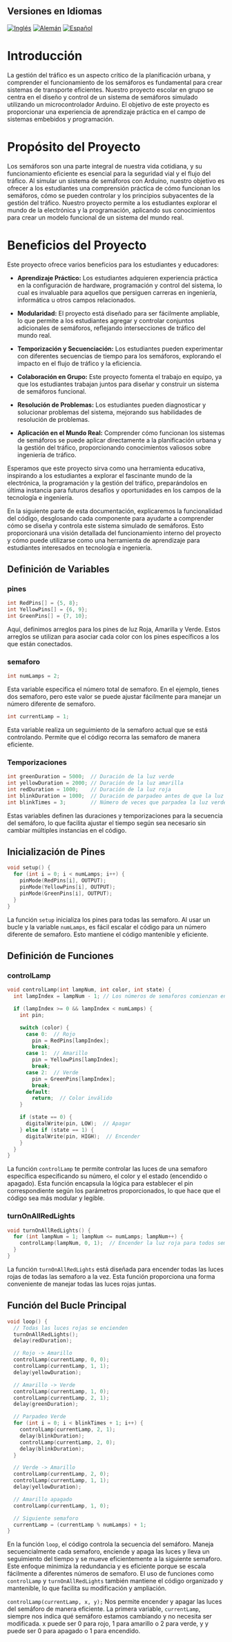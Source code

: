 ## Versiones en Idiomas
[![Inglés](https://img.shields.io/badge/Inglés-English-blue)](readme.md)
[![Alemán](https://img.shields.io/badge/Alemán-German-blue)](readme_de.md)
[![Español](https://img.shields.io/badge/Español-Spanish-blue)](readme_es.md)

# Introducción

La gestión del tráfico es un aspecto crítico de la planificación urbana, y comprender el funcionamiento de los semáforos es fundamental para crear sistemas de transporte eficientes. Nuestro proyecto escolar en grupo se centra en el diseño y control de un sistema de semáforos simulado utilizando un microcontrolador Arduino. El objetivo de este proyecto es proporcionar una experiencia de aprendizaje práctica en el campo de sistemas embebidos y programación.

# Propósito del Proyecto

Los semáforos son una parte integral de nuestra vida cotidiana, y su funcionamiento eficiente es esencial para la seguridad vial y el flujo del tráfico. Al simular un sistema de semáforos con Arduino, nuestro objetivo es ofrecer a los estudiantes una comprensión práctica de cómo funcionan los semáforos, cómo se pueden controlar y los principios subyacentes de la gestión del tráfico. Nuestro proyecto permite a los estudiantes explorar el mundo de la electrónica y la programación, aplicando sus conocimientos para crear un modelo funcional de un sistema del mundo real.

# Beneficios del Proyecto

Este proyecto ofrece varios beneficios para los estudiantes y educadores:

- **Aprendizaje Práctico:** Los estudiantes adquieren experiencia práctica en la configuración de hardware, programación y control del sistema, lo cual es invaluable para aquellos que persiguen carreras en ingeniería, informática u otros campos relacionados.

- **Modularidad:** El proyecto está diseñado para ser fácilmente ampliable, lo que permite a los estudiantes agregar y controlar conjuntos adicionales de semáforos, reflejando intersecciones de tráfico del mundo real.

- **Temporización y Secuenciación:** Los estudiantes pueden experimentar con diferentes secuencias de tiempo para los semáforos, explorando el impacto en el flujo de tráfico y la eficiencia.

- **Colaboración en Grupo:** Este proyecto fomenta el trabajo en equipo, ya que los estudiantes trabajan juntos para diseñar y construir un sistema de semáforos funcional.

- **Resolución de Problemas:** Los estudiantes pueden diagnosticar y solucionar problemas del sistema, mejorando sus habilidades de resolución de problemas.

- **Aplicación en el Mundo Real:** Comprender cómo funcionan los sistemas de semáforos se puede aplicar directamente a la planificación urbana y la gestión del tráfico, proporcionando conocimientos valiosos sobre ingeniería de tráfico.

Esperamos que este proyecto sirva como una herramienta educativa, inspirando a los estudiantes a explorar el fascinante mundo de la electrónica, la programación y la gestión del tráfico, preparándolos en última instancia para futuros desafíos y oportunidades en los campos de la tecnología e ingeniería.

En la siguiente parte de esta documentación, explicaremos la funcionalidad del código, desglosando cada componente para ayudarte a comprender cómo se diseña y controla este sistema simulado de semáforos. Esto proporcionará una visión detallada del funcionamiento interno del proyecto y cómo puede utilizarse como una herramienta de aprendizaje para estudiantes interesados en tecnología e ingeniería.

## Definición de Variables

### pines

```cpp
int RedPins[] = {5, 8};
int YellowPins[] = {6, 9};
int GreenPins[] = {7, 10};
```
Aquí, definimos arreglos para los pines de luz Roja, Amarilla y Verde. Estos arreglos se utilizan para asociar cada color con los pines específicos a los que están conectados.

### semaforo

```cpp
int numLamps = 2;
```
Esta variable especifica el número total de semaforo. En el ejemplo, tienes dos semaforo, pero este valor se puede ajustar fácilmente para manejar un número diferente de semaforo.

```cpp
int currentLamp = 1;
```
Esta variable realiza un seguimiento de la semaforo actual que se está controlando. Permite que el código recorra las semaforo de manera eficiente.

### Temporizaciones

```cpp
int greenDuration = 5000;  // Duración de la luz verde
int yellowDuration = 2000; // Duración de la luz amarilla
int redDuration = 1000;    // Duración de la luz roja
int blinkDuration = 1000;  // Duración de parpadeo antes de que la luz verde se vuelva amarilla
int blinkTimes = 3;        // Número de veces que parpadea la luz verde antes de volverse amarilla
```
Estas variables definen las duraciones y temporizaciones para la secuencia del semáforo, lo que facilita ajustar el tiempo según sea necesario sin cambiar múltiples instancias en el código.

## Inicialización de Pines

```cpp
void setup() {
  for (int i = 0; i < numLamps; i++) {
    pinMode(RedPins[i], OUTPUT);
    pinMode(YellowPins[i], OUTPUT);
    pinMode(GreenPins[i], OUTPUT);
  }
}
```
La función `setup` inicializa los pines para todas las semaforo. Al usar un bucle y la variable `numLamps`, es fácil escalar el código para un número diferente de semaforo. Esto mantiene el código mantenible y eficiente.

## Definición de Funciones

### controlLamp

```cpp
void controlLamp(int lampNum, int color, int state) {
  int lampIndex = lampNum - 1; // Los números de semaforos comienzan en 1

  if (lampIndex >= 0 && lampIndex < numLamps) {
    int pin;

    switch (color) {
      case 0:  // Rojo
        pin = RedPins[lampIndex];
        break;
      case 1:  // Amarillo
        pin = YellowPins[lampIndex];
        break;
      case 2:  // Verde
        pin = GreenPins[lampIndex];
        break;
      default:
        return;  // Color inválido
    }

    if (state == 0) {
      digitalWrite(pin, LOW);  // Apagar
    } else if (state == 1) {
      digitalWrite(pin, HIGH);  // Encender
    }
  }
}
```
La función `controlLamp` te permite controlar las luces de una semaforo específica especificando su número, el color y el estado (encendido o apagado). Esta función encapsula la lógica para establecer el pin correspondiente según los parámetros proporcionados, lo que hace que el código sea más modular y legible.

### turnOnAllRedLights

```cpp
void turnOnAllRedLights() {
  for (int lampNum = 1; lampNum <= numLamps; lampNum++) {
    controlLamp(lampNum, 0, 1);  // Encender la luz roja para todos semaforos
  }
}
```
La función `turnOnAllRedLights` está diseñada para encender todas las luces rojas de todas las semaforo a la vez. Esta función proporciona una forma conveniente de manejar todas las luces rojas juntas.

## Función del Bucle Principal

```cpp
void loop() {
  // Todas las luces rojas se encienden
  turnOnAllRedLights();
  delay(redDuration);

  // Rojo -> Amarillo
  controlLamp(currentLamp, 0, 0);
  controlLamp(currentLamp, 1, 1);
  delay(yellowDuration);

  // Amarillo -> Verde
  controlLamp(currentLamp, 1, 0);
  controlLamp(currentLamp, 2, 1);
  delay(greenDuration);

  // Parpadeo Verde
  for (int i = 0; i < blinkTimes + 1; i++) {
    controlLamp(currentLamp, 2, 1);
    delay(blinkDuration);
    controlLamp(currentLamp, 2, 0);
    delay(blinkDuration);
  }

  // Verde -> Amarillo
  controlLamp(currentLamp, 2, 0);
  controlLamp(currentLamp, 1, 1);
  delay(yellowDuration);

  // Amarillo apagado
  controlLamp(currentLamp, 1, 0);

  // Siguiente semaforo
  currentLamp = (currentLamp % numLamps) + 1;
}
```
En la función `loop`, el código controla la secuencia del semáforo. Maneja secuencialmente cada semaforo, enciende y apaga las luces y lleva un seguimiento del tiempo y se mueve eficientemente a la siguiente semaforo. Este enfoque minimiza la redundancia y es eficiente porque se escala fácilmente a diferentes números de semaforo. El uso de funciones como `controlLamp` y `turnOnAllRedLights` también mantiene el código organizado y mantenible, lo que facilita su modificación y ampliación.

`controlLamp(currentLamp, x, y);` Nos permite encender y apagar las luces del semáforo de manera eficiente. La primera variable, `currentLamp`, siempre nos indica qué semáforo estamos cambiando y no necesita ser modificada. x puede ser 0 para rojo, 1 para amarillo o 2 para verde, y y puede ser 0 para apagado o 1 para encendido.
